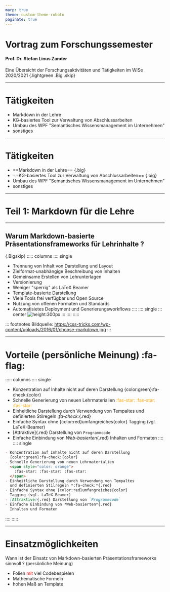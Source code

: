 ```yaml
---
marp: true
theme: custom-theme-roboto
paginate: true
---
```

<style>
/**
 * @theme enable-all-auto-scaling
 * @auto-scaling true
 */

/* @import 'default'; */
/* @import url('user-theme2.css'); */
</style>
<script src="https://kit.fontawesome.com/8b20b734d0.js" crossorigin="anonymous"></script>

<!-- marp --engine ./engine.js --watch --theme-set custom-theme-roboto.css -- --allow-local-files forschungssemester.md -->
<!-- marp --pdf --allow-local-files --engine ./engine.js --theme-set custom-theme-roboto.css -- forschungssemester.md -->

# Vortrag zum Forschungssemester 

#### Prof. Dr. Stefan Linus Zander

Eine Übersicht der Forschungsaktivitäten und Tätigkeiten im WiSe 2020/2021 {.lightgreen .Big .skip}



---
<!-- header: Übersicht -->
<!-- footer: Prof. Dr. Stefan Zander -->
# Tätigkeiten 

- Markdown in der Lehre
- KG-basiertes Tool zur Verwaltung von Abschlussarbeiten
- Umbau des WPF "Semantisches Wissensmanagement im Unternehmen"
- sonstiges 



---
# Tätigkeiten 

- ==Markdown in der Lehre== {.big}
- ==KG-basiertes Tool zur Verwaltung von Abschlussarbeiten== {.big}
- Umbau des WPF "Semantisches Wissensmanagement im Unternehmen"
- sonstiges 

---
# Teil 1: Markdown für die Lehre


---
<!-- header: Motivation -->
## Warum Markdown-basierte Präsentationsframeworks für Lehrinhalte ?

{.Bigskip}
::::: columns
:::: single
- Trennung von Inhalt von Darstellung und Layout
- Zielformat-unabhängige Beschreibung von Inhalten
- Gemeinsame Erstellen von Lehrunterlagen 
- Versionierung
- Weniger "sperrig" als LaTeX Beamer
- Template-basierte Darstellung 
- Viele Tools frei verfügbar und Open Source
- Nutzung von offenen Formaten und Standards
- Automatisietes Deployment und Generierungsworkflows 
::::
:::: single
::: center
![height:300px](./figures/markdown.jpg)
:::
::::
:::::

::: footnotes
Bildquelle: https://css-tricks.com/wp-content/uploads/2016/01/choose-markdown.jpg
:::

---
# Vorteile (persönliche Meinung) :fa-flag:

::::: columns
:::: single
- Konzentration auf Inhalte nicht auf deren Darstellung {color:green}:fa-check:{color}
- Schnelle Generierung von neuen Lehrmaterialien <span style="color: orange">:fas-star: :fas-star: :fas-star: </span>
- Einheitliche Darstellung durch Verwendung von Tempaltes und definierten Stilregeln *:fa-check:*{.red}
- Einfache Syntax ohne {color:red}umfangreiches{color} Tagging (vgl. LaTeX-Beamer)
- [Attraktive]{.red} Darstellung von `Programmcode`
- Einfache Einbindung von *Web-basierten*{.red} Inhalten und Formaten
::::
:::: single
```md
- Konzentration auf Inhalte nicht auf deren Darstellung 
  {color:green}:fa-check:{color}
- Schnelle Generierung von neuen Lehrmaterialien 
  <span style="color: orange">
    :fas-star: :fas-star: :fas-star: 
  </span>
- Einheitliche Darstellung durch Verwendung von Tempaltes 
  und definierten Stilregeln *:fa-check:*{.red}
- Einfache Syntax ohne {color:red}umfangreiches{color} 
  Tagging (vgl. LaTeX-Beamer)
- [Attraktive]{.red} Darstellung von `Programmcode`
- Einfache Einbindung von *Web-basierten*{.red} 
  Inhalten und Formaten
```
::::
:::::

---
# Einsatzmöglichkeiten

Wann ist der Einsatz von Markdown-basierten Präsentationsframeworks sinnvoll ?
(persönliche Meinung)

- Folien <span style="color: red">mit</span> viel Codebespielen
- Mathematische Formeln
- hohen Maß an Template

